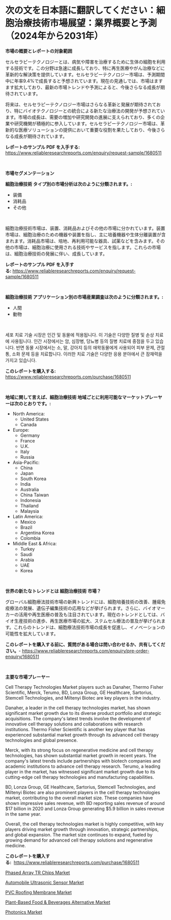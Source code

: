 <p><h1>次の文を日本語に翻訳してください：細胞治療技術市場展望：業界概要と予測（2024年から2031年）</h1></p><p><strong>市場の概要とレポートの対象範囲</strong></p>
<p><p>セルセラピーテクノロジーとは、病気や障害を治療するために生体の細胞を利用する技術です。この分野は急速に成長しており、特に再生医療やがん治療などに革新的な解決策を提供しています。セルセラピーテクノロジー市場は、予測期間中に年率9.4%で成長すると予想されています。現在の見通しでは、市場はますます拡大しており、最新の市場トレンドや予測によると、今後さらなる成長が期待されています。</p><p>将来は、セルセラピーテクノロジー市場はさらなる革新と発展が期待されており、特にバイオテクノロジーとの統合による新たな治療法の開発が予想されています。市場の成長は、需要の増加や研究開発の進展に支えられており、多くの企業や研究機関が積極的に参入しています。セルセラピーテクノロジー市場は、革新的な医療ソリューションの提供において重要な役割を果たしており、今後さらなる成長が期待されています。</p></p>
<p><strong>レポートのサンプル PDF を入手する:</strong> <a href="https://www.reliableresearchreports.com/enquiry/request-sample/1680511">https://www.reliableresearchreports.com/enquiry/request-sample/1680511</a></p>
<p>&nbsp;</p>
<p><strong>市場セグメンテーション</strong></p>
<p><strong>細胞治療技術 タイプ別の市場分析は次のように分類されます。:</strong></p>
<p><ul><li>装備</li><li>消耗品</li><li>その他</li></ul></p>
<p>&nbsp;</p>
<p><p>細胞治療技術市場は、装置、消耗品およびその他の市場に分かれています。装置市場は、細胞治療のための機器や装置を指し、主に培養機器や生体分離装置が含まれます。消耗品市場は、培地、再利用可能な器具、試薬などを含みます。その他の市場は、細胞治療に使用される技術やサービスを指します。これらの市場は、細胞治療技術の発展に伴い、成長しています。</p></p>
<p><strong>レポートのサンプル PDF を入手する:</strong>&nbsp;<a href="https://www.reliableresearchreports.com/enquiry/request-sample/1680511">https://www.reliableresearchreports.com/enquiry/request-sample/1680511</a></p>
<p>&nbsp;</p>
<p><strong> 細胞治療技術 アプリケーション別の市場産業調査は次のように分類されます。:</strong></p>
<p><ul><li>人間</li><li>動物</li></ul></p>
<p>&nbsp;</p>
<p><p>세포 치료 기술 시장은 인간 및 동물에 적용됩니다. 이 기술은 다양한 질병 및 손상 치료에 사용됩니다. 인간 시장에서는 암, 심장병, 당뇨병 등의 질병 치료에 중점을 두고 있습니다. 반면 동물 시장에서는 소, 말, 강아지 등의 애왁동물에게 사용되어 피부 문제, 관절통, 소화 문제 등을 치료합니다. 이러한 치료 기술은 다양한 응용 분야에서 큰 잠재력을 가지고 있습니다.</p></p>
<p><strong>このレポートを購入する:</strong>&nbsp; <a href="https://www.reliableresearchreports.com/purchase/1680511">https://www.reliableresearchreports.com/purchase/1680511</a></p>
<p>&nbsp;</p>
<p><strong>地域に関して言えば、細胞治療技術 地域ごとに利用可能なマーケットプレーヤーは次のとおりです。:</strong></p>
<p><ul>
    <li>
        North America:
        <ul>
            <li>United States</li>
            <li>Canada</li>
        </ul>
    </li>
    <li>
        Europe:
        <ul>
            <li>Germany</li>
            <li>France</li>
            <li>U.K.</li>
            <li>Italy</li>
            <li>Russia</li>
        </ul>
    </li>
    <li>
        Asia-Pacific:
        <ul>
            <li>China</li>
            <li>Japan</li>
            <li>South Korea</li>
            <li>India</li>
            <li>Australia</li>
            <li>China Taiwan</li>
            <li>Indonesia</li>
            <li>Thailand</li>
            <li>Malaysia</li>
        </ul>
    </li>
    <li>
        Latin America:
        <ul>
            <li>Mexico</li>
            <li>Brazil</li>
            <li>Argentina Korea</li>
            <li>Colombia</li>
        </ul>
    </li>
    <li>
        Middle East & Africa:
        <ul>
            <li>Turkey</li>
            <li>Saudi</li>
            <li>Arabia</li>
            <li>UAE</li>
            <li>Korea</li>
        </ul>
    </li>
    </ul></p>
<p>&nbsp;</p>
<p><strong>世界の新たなトレンドとは 細胞治療技術 市場？</strong></p>
<p><p>グローバル細胞療法技術市場の新興トレンドには、細胞培養技術の改善、腫瘍免疫療法の発展、遺伝子編集技術の応用などが挙げられます。さらに、バイオマーカーの活用や再生医療の普及も注目されています。現在のトレンドとしては、バイオ生産技術の進歩、再生医療市場の拡大、ステムセル療法の普及が挙げられます。これらのトレンドは、細胞療法技術市場の成長を促進し、イノベーションの可能性を拡大しています。</p></p>
<p><strong>このレポートを購入する前に、質問がある場合は問い合わせるか、共有してください。</strong>- <a href="https://www.reliableresearchreports.com/enquiry/pre-order-enquiry/1680511">https://www.reliableresearchreports.com/enquiry/pre-order-enquiry/1680511</a></p>
<p>&nbsp;</p>
<p><strong>主要な市場プレーヤー</strong></p>
<p><p>Cell Therapy Technologies Market players such as Danaher, Thermo Fisher Scientific, Merck, Terumo, BD, Lonza Group, GE Healthcare, Sartorius, Stemcell Technologies, and Miltenyi Biotec are key players in the industry.</p><p>Danaher, a leader in the cell therapy technologies market, has shown significant market growth due to its diverse product portfolio and strategic acquisitions. The company's latest trends involve the development of innovative cell therapy solutions and collaborations with research institutions. Thermo Fisher Scientific is another key player that has experienced substantial market growth through its advanced cell therapy technologies and global presence.</p><p>Merck, with its strong focus on regenerative medicine and cell therapy technologies, has shown substantial market growth in recent years. The company's latest trends include partnerships with biotech companies and academic institutions to advance cell therapy research. Terumo, a leading player in the market, has witnessed significant market growth due to its cutting-edge cell therapy technologies and manufacturing capabilities.</p><p>BD, Lonza Group, GE Healthcare, Sartorius, Stemcell Technologies, and Miltenyi Biotec are also prominent players in the cell therapy technologies market, contributing to the overall market size. These companies have shown impressive sales revenue, with BD reporting sales revenue of around $17 billion in 2020 and Lonza Group generating $5.9 billion in sales revenue in the same year.</p><p>Overall, the cell therapy technologies market is highly competitive, with key players driving market growth through innovation, strategic partnerships, and global expansion. The market size continues to expand, fueled by growing demand for advanced cell therapy solutions and regenerative medicine.</p></p>
<p><strong>このレポートを購入する:</strong>&nbsp;&nbsp;<a href="https://www.reliableresearchreports.com/purchase/1680511">https://www.reliableresearchreports.com/purchase/1680511</a></p>
<p><p><a href="https://github.com/jodemen/Market-Research-Report-List-1/blob/main/phased-array-tr-chips-market.md">Phased Array TR Chips Market</a></p><p><a href="https://github.com/jj19131/Market-Research-Report-List-1/blob/main/automobile-ultrasonic-sensor-market.md">Automobile Ultrasonic Sensor Market</a></p><p><a href="https://extreme-scabiosa-c81.notion.site/PVC-Roofing-Membrane-Market-Size-Market-Share-and-Global-Market-Analysis-Report-2024-2031-6138e7ca982a4b83aa9273bca3129a78">PVC Roofing Membrane Market</a></p><p><a href="https://adventurous-uranium-ef9.notion.site/Plant-Based-Food-Beverages-Alternative-Market-Research-Report-Provides-thorough-Industry-Overview--c73fb5d6024743419e64002f6f9fc98e">Plant-Based Food & Beverages Alternative Market</a></p><p><a href="https://view.publitas.com/reportprime-1/photonics-market-dynamics-2024-2031-also-about-its-market-trends-projections-and-opportunities/">Photonics Market</a></p></p>